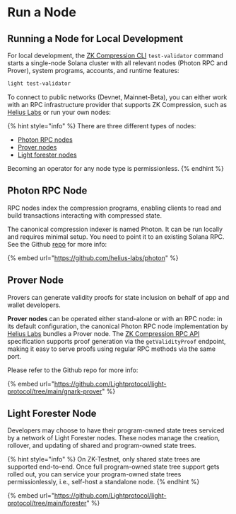 # Run a Node

## Running a Node for Local Development

For local development, the [ZK Compression CLI](https://github.com/Lightprotocol/light-protocol/blob/main/cli/)  `test-validator` command starts a single-node Solana cluster with all relevant nodes (Photon RPC and Prover), system programs, accounts, and runtime features:

```sh
light test-validator
```

To connect to public networks (Devnet, Mainnet-Beta), you can either work with an RPC infrastructure provider that supports ZK Compression, such as [Helius Labs](https://helius.xyz/) or run your own nodes:

{% hint style="info" %}
There are three different types of nodes:

* [Photon RPC nodes](run-a-node.md#photon-rpc-node)
* [Prover nodes](run-a-node.md#prover-node)
* [Light forester nodes](run-a-node.md#forester-node)

Becoming an operator for any node type is permissionless.
{% endhint %}

## Photon RPC Node

RPC nodes index the compression programs, enabling clients to read and build transactions interacting with compressed state.

The canonical compression indexer is named Photon. It can be run locally and requires minimal setup. You need to point it to an existing Solana RPC. See the Github [repo](https://github.com/helius-labs/photon) for more info:

{% embed url="https://github.com/helius-labs/photon" %}

## Prover Node

Provers can generate validity proofs for state inclusion on behalf of app and wallet developers.

**Prover nodes** can be operated either stand-alone or with an RPC node: in its default configuration, the canonical Photon RPC node implementation by [Helius Labs](https://github.com/helius-labs/photon) bundles a Prover node. The [ZK Compression RPC API ](https://docs.lightprotocol.com/developers/json-rpc-methods)specification supports proof generation via the `getValidityProof` endpoint, making it easy to serve proofs using regular RPC methods via the same port.

Please refer to the Github repo for more info:

{% embed url="https://github.com/Lightprotocol/light-protocol/tree/main/gnark-prover" %}

## Light Forester Node

Developers may choose to have their program-owned state trees serviced by a network of Light Forester nodes. These nodes manage the creation, rollover, and updating of shared and program-owned state trees.

{% hint style="info" %}
On ZK-Testnet, only shared state trees are supported end-to-end. Once full program-owned state tree support gets rolled out, you can service your program-owned state trees permissionlessly, i.e., self-host a standalone node.
{% endhint %}

{% embed url="https://github.com/Lightprotocol/light-protocol/tree/main/forester" %}
